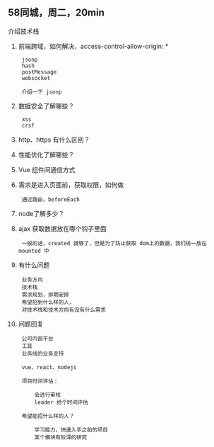 ## 58同城，周二，20min

介绍技术栈

1. 前端跨域，如何解决，access-control-allow-origin: *
	
		jsonp
		hash
		postMessage
		websocket
		
		介绍一下 jsonp

2. 数据安全了解哪些？

		xss
		crsf

3. http、https 有什么区别？
4. 性能优化了解哪些？
5. Vue 组件间通信方式
6. 需求是进入页面前，获取权限，如何做
	
		通过路由，beforeEach
7. node了解多少？
8. ajax 获取数据放在哪个钩子里面

		一般的话，created 就够了，但是为了防止获取 dom上的数据，我们统一放在 mounted 中
	
8. 有什么问题
	
		业务方向
		技术栈
		需求规划，排期安排
		希望招到什么样的人，
		对技术栈和技术方向有没有什么需求
		
9. 问题回复
	
		公司内部平台
		工具
		业务线的业务支持
		
		vue、react、nodejs
		
		项目时间评估：
			
			会进行审核
			leader 给个时间评估
			
		希望能招什么样的人？
			
			学习能力，快速入手之前的项目
			某个模块有较深的研究
			